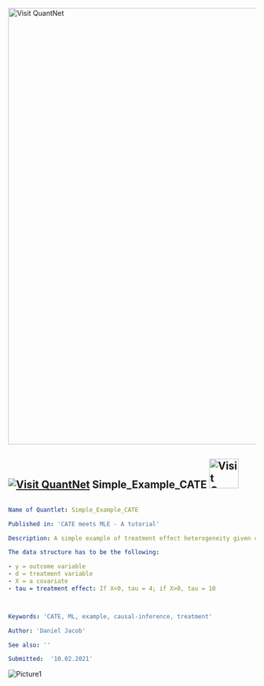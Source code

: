 [<img src="https://github.com/QuantLet/Styleguide-and-FAQ/blob/master/pictures/banner.png" width="888" alt="Visit QuantNet">](http://quantlet.de/)

## [<img src="https://github.com/QuantLet/Styleguide-and-FAQ/blob/master/pictures/qloqo.png" alt="Visit QuantNet">](http://quantlet.de/) **Simple_Example_CATE** [<img src="https://github.com/QuantLet/Styleguide-and-FAQ/blob/master/pictures/QN2.png" width="60" alt="Visit QuantNet 2.0">](http://quantlet.de/)

```yaml

Name of Quantlet: Simple_Example_CATE

Published in: 'CATE meets MLE - A tutorial'

Description: A simple example of treatment effect heterogeneity given characteristics. 

The data structure has to be the following: 

- y = outcome variable
- d = treatment variable
- X = a covariate
- tau = treatment effect: If X<0, tau = 4; if X>0, tau = 10



Keywords: 'CATE, ML, example, causal-inference, treatment'

Author: 'Daniel Jacob'

See also: ''

Submitted:  '10.02.2021'

```

![Picture1](Example_CATE.png)